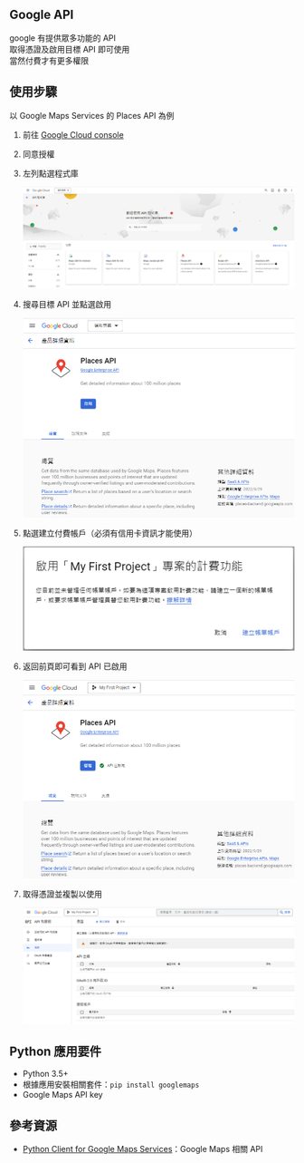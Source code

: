 ## Google API
google 有提供眾多功能的 API  
取得憑證及啟用目標 API 即可使用  
當然付費才有更多權限  

## 使用步驟
以 Google Maps Services 的 Places API 為例  
1. 前往 [Google Cloud console](https://console.cloud.google.com/apis/credentials)
2. 同意授權
3. 左列點選程式庫
      
    ![](https://github.com/yuning-lin/SideProjects/blob/main/GoogleMapAPI/Pictures/google_api_lib.PNG)  
      
4. 搜尋目標 API 並點選啟用
      
    ![](https://github.com/yuning-lin/SideProjects/blob/main/GoogleMapAPI/Pictures/google_api_activate.PNG)  
      
5. 點選建立付費帳戶（必須有信用卡資訊才能使用）
      
    ![](https://github.com/yuning-lin/SideProjects/blob/main/GoogleMapAPI/Pictures/google_api_charge.PNG)  
      
6. 返回前頁即可看到 API 已啟用
    
    ![](https://github.com/yuning-lin/SideProjects/blob/main/GoogleMapAPI/Pictures/google_api_activated.PNG)  
      
7. 取得憑證並複製以使用
    
    ![](https://github.com/yuning-lin/SideProjects/blob/main/GoogleMapAPI/Pictures/google_api_key.PNG)  
      
## Python 應用要件
* Python 3.5+
* 根據應用安裝相關套件：`pip install googlemaps`
* Google Maps API key

## 參考資源
* [Python Client for Google Maps Services](https://github.com/googlemaps/google-maps-services-python)：Google Maps 相關 API
